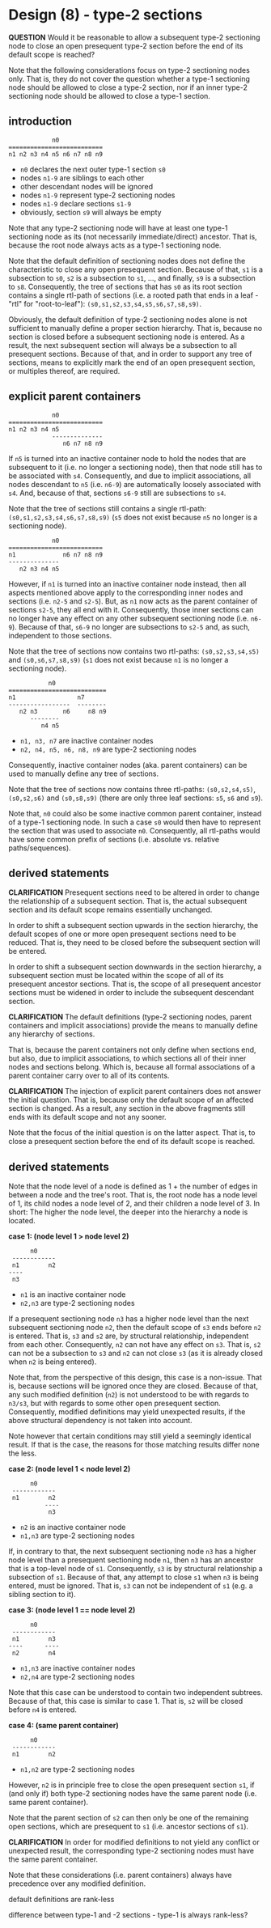 
<!-- ======================================================================= -->
# Design (8) - type-2 sections

**QUESTION**
Would it be reasonable to allow a subsequent type-2 sectioning node to close an 
open presequent type-2 section before the end of its default scope is reached?

Note that the following considerations focus on type-2 sectioning nodes only.
That is, they do not cover the question whether a type-1 sectioning node should
be allowed to close a type-2 section, nor if an inner type-2 sectioning node
should be allowed to close a type-1 section.

<!-- ======================================================================= -->
## introduction

```
            n0
==========================
n1 n2 n3 n4 n5 n6 n7 n8 n9
```

* `n0` declares the next outer type-1 section `s0`
* nodes `n1-9` are siblings to each other
* other descendant nodes will be ignored
* nodes `n1-9` represent type-2 sectioning nodes
* nodes `n1-9` declare sections `s1-9`
* obviously, section `s9` will always be empty

Note that any type-2 sectioning node will have at least one type-1 sectioning
node as its (not necessarily immediate/direct) ancestor. That is, because the
root node always acts as a type-1 sectioning node.

Note that the default definition of sectioning nodes does not define the
characteristic to close any open presequent section. Because of that, `s1` is
a subsection to `s0`, `s2` is a subsection to `s1`, ..., and finally, `s9` is
a subsection to `s8`. Consequently, the tree of sections that has `s0` as its
root section contains a single rtl-path of sections (i.e. a rooted path that
ends in a leaf - "rtl" for "root-to-leaf"): `(s0,s1,s2,s3,s4,s5,s6,s7,s8,s9)`.

Obviously, the default definition of type-2 sectioning nodes alone is not
sufficient to manually define a proper section hierarchy. That is, because
no section is closed before a subsequent sectioning node is entered. As a
result, the next subsequent section will always be a subsection to all
presequent sections. Because of that, and in order to support any tree of
sections, means to explicitly mark the end of an open presequent section,
or multiples thereof, are required.

<!-- ======================================================================= -->
## explicit parent containers

```
            n0
==========================
n1 n2 n3 n4 n5
            --------------
               n6 n7 n8 n9
```

If `n5` is turned into an inactive container node to hold the nodes that are
subsequent to it (i.e. no longer a sectioning node), then that node still has
to be associated with `s4`. Consequently, and due to implicit associations, 
all nodes descendant to `n5` (i.e. `n6-9`) are automatically loosely associated
with `s4`. And, because of that, sections `s6-9` still are subsections to `s4`.

Note that the tree of sections still contains a single rtl-path:
`(s0,s1,s2,s3,s4,s6,s7,s8,s9)` (`s5` does not exist because `n5` no
longer is a sectioning node).

```
            n0
==========================
n1             n6 n7 n8 n9
--------------
   n2 n3 n4 n5
```

However, if `n1` is turned into an inactive container node instead, then all
aspects mentioned above apply to the corresponding inner nodes and sections
(i.e. `n2-5` and `s2-5`). But, as `n1` now acts as the parent container of
sections `s2-5`, they all end with it. Consequently, those inner sections
can no longer have any effect on any other subsequent sectioning node (i.e.
`n6-9`). Because of that, `s6-9` no longer are subsections to `s2-5` and,
as such, independent to those sections.

Note that the tree of sections now contains two rtl-paths:
`(s0,s2,s3,s4,s5)` and `(s0,s6,s7,s8,s9)` (`s1` does not exist
because `n1` is no longer a sectioning node).

```
           n0
===========================
n1                 n7
-----------------  --------
   n2 n3       n6     n8 n9
      --------
         n4 n5
```

* `n1, n3, n7` are inactive container nodes
* `n2, n4, n5, n6, n8, n9` are type-2 sectioning nodes

Consequently, inactive container nodes (aka. parent containers)
can be used to manually define any tree of sections.

Note that the tree of sections now contains three rtl-paths:
`(s0,s2,s4,s5)`, `(s0,s2,s6)` and `(s0,s8,s9)` (there are only
three leaf sections: `s5`, `s6` and `s9`).

Note that, `n0` could also be some inactive common parent container, instead of
a type-1 sectioning node. In such a case `s0` would then have to represent the
section that was used to associate `n0`. Consequently, all rtl-paths would have
some common prefix of sections (i.e. absolute vs. relative paths/sequences).

<!-- ======================================================================= -->
## derived statements

**CLARIFICATION**
Presequent sections need to be altered in order to change the relationship of
a subsequent section. That is, the actual subsequent section and its default
scope remains essentially unchanged.

In order to shift a subsequent section upwards in the section hierarchy, the
default scopes of one or more open presequent sections need to be reduced.
That is, they need to be closed before the subsequent section will be entered.

In order to shift a subsequent section downwards in the section hierarchy, a
subsequent section must be located within the scope of all of its presequent
ancestor sections. That is, the scope of all presequent ancestor sections must
be widened in order to include the subsequent descendant section.

**CLARIFICATION**
The default definitions (type-2 sectioning nodes, parent containers and
implicit associations) provide the means to manually define any hierarchy
of sections.

That is, because the parent containers not only define when sections end, but
also, due to implicit associations, to which sections all of their inner nodes
and sections belong. Which is, because all formal associations of a parent
container carry over to all of its contents.

**CLARIFICATION**
The injection of explicit parent containers does not answer the initial
question. That is, because only the default scope of an affected section is
changed. As a result, any section in the above fragments still ends with its
default scope and not any sooner.

Note that the focus of the initial question is on the latter aspect. That is,
to close a presequent section before the end of its default scope is reached.

<!-- ======================================================================= -->
## derived statements

Note that the node level of a node is defined as 1 + the number of edges in
between a node and the tree's root. That is, the root node has a node level
of 1, its child nodes a node level of 2, and their children a node level of 3.
In short: The higher the node level, the deeper into the hierarchy a node is
located.

**case 1: (node level 1 > node level 2)**

```
      n0
 ------------
 n1        n2
----
 n3
```

* `n1` is an inactive container node
* `n2,n3` are type-2 sectioning nodes

If a presequent sectioning node `n3` has a higher node level than the next
subsequent sectioning node `n2`, then the default scope of `s3` ends before
`n2` is entered. That is, `s3` and `s2` are, by structural relationship,
independent from each other. Consequently, `n2` can not have any effect on
`s3`. That is, `s2` can not be a subsection to `s3` and `n2` can not close
`s3` (as it is already closed when `n2` is being entered).

Note that, from the perspective of this design, this case is a non-issue. That
is, because sections will be ignored once they are closed. Because of that, any
such modified definition (`n2`) is not understood to be with regards to `n3/s3`,
but with regards to some other open presequent section. Consequently, modified
definitions may yield unexpected results, if the above structural dependency is
not taken into account.

Note however that certain conditions may still yield a seemingly identical
result. If that is the case, the reasons for those matching results differ
none the less.

**case 2: (node level 1 < node level 2)**

```
      n0
 ------------
 n1        n2
          ----
           n3
```

* `n2` is an inactive container node
* `n1,n3` are type-2 sectioning nodes

If, in contrary to that, the next subsequent sectioning node `n3` has a higher
node level than a presequent sectioning node `n1`, then `n3` has an ancestor
that is a top-level node of `s1`. Consequently, `s3` is by structural
relationship a subsection of `s1`. Because of that, any attempt to close
`s1` when `n3` is being entered, must be ignored. That is, `s3` can not be
independent of `s1` (e.g. a sibling section to it).

**case 3: (node level 1 == node level 2)**

```
      n0
 ------------
 n1        n3
----      ----
 n2        n4
```

* `n1,n3` are inactive container nodes
* `n2,n4` are type-2 sectioning nodes

Note that this case can be understood to contain two independent subtrees.
Because of that, this case is similar to case 1. That is, `s2` will be closed
before `n4` is entered.

**case 4: (same parent container)**

```
      n0
 ------------
 n1        n2
```

* `n1,n2` are type-2 sectioning nodes

However, `n2` is in principle free to close the open presequent section `s1`,
if (and only if) both type-2 sectioning nodes have the same parent node (i.e.
same parent container).

Note that the parent section of `s2` can then only be one of the remaining
open sections, which are presequent to `s1` (i.e. ancestor sections of `s1`).

**CLARIFICATION**
In order for modified definitions to not yield any conflict or unexpected
result, the corresponding type-2 sectioning nodes must have the same parent
container.

Note that these considerations (i.e. parent containers) always have
precedence over any modified definition.

<!-- ======================================================================= -->

default definitions are rank-less

difference between type-1 and -2 sections -
type-1 is always rank-less?
